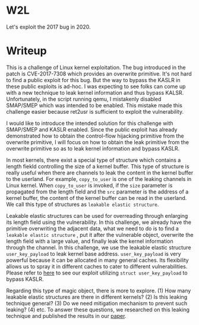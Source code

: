 # W2L

Let's exploit the 2017 bug in 2020.

# Writeup

This is a challenge of Linux kernel exploitation. The bug introduced in the patch is CVE-2017-7308 which provides an overwrite primitive. It's not hard to find a public exploit for this bug. But the way to bypass the KASLR in these public exploits is ad-hoc. I was expecting to see folks can come up with a new technique to leak kernel information and thus bypass KALSR. Unfortunately, in the script running qemu, I mistakenly disabled SMAP/SMEP which was intended to be enabled. This mistake made this challenge easier because ret2usr is sufficient to exploit the vulnerability.

I would like to introduce the intended solution for this challenge with SMAP/SMEP and KASLR enabled. Since the public exploit has already demonstrated how to obtain the control-flow hijacking primitive from the overwrite primitive, I will focus on how to obtain the leak primitive from the overwrite primitive so as to leak kernel information and bypass KASLR.

In most kernels, there exist a special type of structure which contains a length fiekld controlling the size of a kernel buffer. This type of structure is really useful when there are channels to leak the content in the kernel buffer to the userland. For example, `copy_to_user` is one of the leaking channels in Linux kernel. When `copy_to_user` is invoked, if the `size` parameter is propagated from the length field and the `src` parameter is the address of a kernel buffer, the content of the kernel buffer can be read in the userland. We call this type of structures as `leakable elastic structure`. 

Leakable elastic structures can be used for overreading through enlarging its length field using the vulnerability. In this challenge, we already have the primitive overwriting the adjacent data, what we need to do is to find a `leakable elastic structure` , put it after the vulnerable object, overwrite the length field with a large value, and finally leak the kernel information through the channel. In this challenge, we use the leakable elastic structure `user_key_payload` to leak kernel base address. `user_key_payload` is very powerful because it can be allocated in many general caches. Its flexibility allows us to spray it in different caches to cater to different vulnerabilities. Please refer to [here](https://github.com/Markakd/n1ctf2020_W2L/blob/main/leak.c) to see our exploit utilizing `struct user_key_payload` to bypass KASLR.

Regarding this type of magic object, there is more to explore. (1) How many leakable elastic structures are there in different kernels? (2) Is this leaking technique general? (3) Do we need mitigation mechanism to prevent such leaking? (4) etc. To answer these questions, we researched on this leaking technique and published the results in our [paper](https://zplin.me/ELOISE.pdf).

